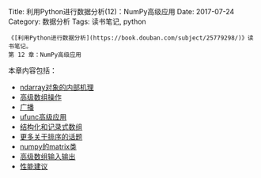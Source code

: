 Title: 利用Python进行数据分析(12)：NumPy高级应用
Date: 2017-07-24
Category: 数据分析
Tags: 读书笔记, python


    《[利用Python进行数据分析](https://book.douban.com/subject/25779298/)》读书笔记。
    第 12 章：NumPy高级应用


本章内容包括：

- [ndarray对象的内部机理](/2017/07/24/python_data_analysis12-1.html)
- [高级数组操作](#)
- [广播](#)
- [ufunc高级应用](#)
- [结构化和记录式数组](#)
- [更多关于排序的话题](#)
- [numpy的matrix类](#)
- [高级数组输入输出](#)
- [性能建议](#)


